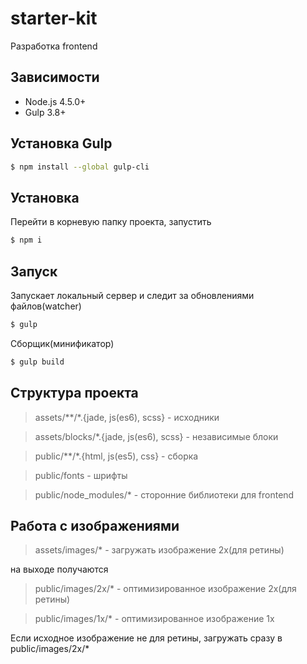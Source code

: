 starter-kit
========================

Разработка frontend

## Зависимости
- Node.js 4.5.0+
- Gulp 3.8+

## Установка Gulp
```bash
$ npm install --global gulp-cli
```

## Установка
Перейти в корневую папку проекта, запустить
```bash
$ npm i
```

## Запуск
Запускает локальный сервер и следит за обновлениями файлов(watcher)
```bash
$ gulp
```
Сборщик(минификатор)
```bash
$ gulp build
```

## Структура проекта
> assets/**/*.{jade, js(es6), scss} - исходники

> assets/blocks/*.{jade, js(es6), scss} - независимые блоки

> public/**/*.{html, js(es5), css} - сборка

> public/fonts - шрифты

> public/node_modules/* - сторонние библиотеки для frontend

## Работа с изображениями
> assets/images/* - загружать изображение 2x(для ретины)

на выходе получаются
> public/images/2x/* - оптимизированное изображение 2x(для ретины)

> public/images/1x/* - оптимизированное изображение 1x

Если исходное изображение не для ретины, загружать сразу в public/images/2x/*